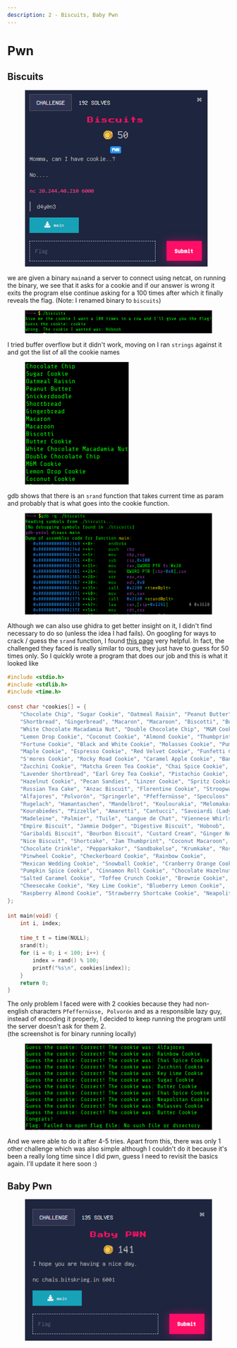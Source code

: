 ```yaml
---
description: 2 - Biscuits, Baby Pwn
---
```


# Pwn

## Biscuits

<figure><img src="../../.gitbook/assets/image (8) (1) (1) (1).png" alt=""><figcaption></figcaption></figure>

we are given a binary `main`and a server to connect using netcat, on running the binary, we see that it asks for a cookie and if our answer is wrong it exits the program else continue asking for a 100 times after which it finally reveals the flag. (Note: I renamed binary to `biscuits`)

<figure><img src="../../.gitbook/assets/image (27) (1).png" alt=""><figcaption></figcaption></figure>

I tried buffer overflow but it didn't work, moving on I ran `strings` against it and got the list of all the cookie names

<figure><img src="../../.gitbook/assets/image (1) (1) (1) (1) (1) (1) (1) (1) (1).png" alt=""><figcaption></figcaption></figure>

gdb shows that there is an `srand` function that takes current time as param and probably that is what goes into the cookie function.

<figure><img src="../../.gitbook/assets/image (2) (1) (1) (1) (1) (1) (1).png" alt=""><figcaption></figcaption></figure>

Although we can also use ghidra to get better insight on it, I didn't find necessary to do so (unless the idea I had fails). On googling for ways to crack / guess the `srand` function, I found [this page](https://guyinatuxedo.github.io/09-bad_seed/sunshinectf17_prepared/index.html) very helpful. In fact, the challenged they faced is really similar to ours, they just have to guess for 50 times only. So I quickly wrote a program that does our job and this is what it looked like

```c
#include <stdio.h>
#include <stdlib.h>
#include <time.h>

const char *cookies[] = {
    "Chocolate Chip", "Sugar Cookie", "Oatmeal Raisin", "Peanut Butter", "Snickerdoodle",
    "Shortbread", "Gingerbread", "Macaron", "Macaroon", "Biscotti", "Butter Cookie",
    "White Chocolate Macadamia Nut", "Double Chocolate Chip", "M&M Cookie",
    "Lemon Drop Cookie", "Coconut Cookie", "Almond Cookie", "Thumbprint Cookie",
    "Fortune Cookie", "Black and White Cookie", "Molasses Cookie", "Pumpkin Cookie",
    "Maple Cookie", "Espresso Cookie", "Red Velvet Cookie", "Funfetti Cookie",
    "S'mores Cookie", "Rocky Road Cookie", "Caramel Apple Cookie", "Banana Bread Cookie",
    "Zucchini Cookie", "Matcha Green Tea Cookie", "Chai Spice Cookie",
    "Lavender Shortbread", "Earl Grey Tea Cookie", "Pistachio Cookie",
    "Hazelnut Cookie", "Pecan Sandies", "Linzer Cookie", "Spritz Cookie",
    "Russian Tea Cake", "Anzac Biscuit", "Florentine Cookie", "Stroopwafel",
    "Alfajores", "Polvorón", "Springerle", "Pfeffernüsse", "Speculoos", "Kolaczki",
    "Rugelach", "Hamantaschen", "Mandelbrot", "Koulourakia", "Melomakarona",
    "Kourabiedes", "Pizzelle", "Amaretti", "Cantucci", "Savoiardi (Ladyfingers)",
    "Madeleine", "Palmier", "Tuile", "Langue de Chat", "Viennese Whirls",
    "Empire Biscuit", "Jammie Dodger", "Digestive Biscuit", "Hobnob",
    "Garibaldi Biscuit", "Bourbon Biscuit", "Custard Cream", "Ginger Nut",
    "Nice Biscuit", "Shortcake", "Jam Thumbprint", "Coconut Macaroon",
    "Chocolate Crinkle", "Pepparkakor", "Sandbakelse", "Krumkake", "Rosette Cookie",
    "Pinwheel Cookie", "Checkerboard Cookie", "Rainbow Cookie",
    "Mexican Wedding Cookie", "Snowball Cookie", "Cranberry Orange Cookie",
    "Pumpkin Spice Cookie", "Cinnamon Roll Cookie", "Chocolate Hazelnut Cookie",
    "Salted Caramel Cookie", "Toffee Crunch Cookie", "Brownie Cookie",
    "Cheesecake Cookie", "Key Lime Cookie", "Blueberry Lemon Cookie",
    "Raspberry Almond Cookie", "Strawberry Shortcake Cookie", "Neapolitan Cookie"
};

int main(void) {
    int i, index;
    
    time_t t = time(NULL);
    srand(t);
    for (i = 0; i < 100; i++) {
        index = rand() % 100;
        printf("%s\n", cookies[index]);
    }
    return 0;
}
```

The only problem I faced were with 2 cookies because they had non-english characters `Pfeffernüsse, Polvorón` and as a responsible lazy guy, instead of encoding it properly, I decided to keep running the program until the server doesn't ask for them 2. \
(the screenshot is for binary running locally)

<figure><img src="../../.gitbook/assets/image (3) (1) (1) (1) (1) (1) (1).png" alt=""><figcaption></figcaption></figure>

And we were able to do it after 4-5 tries. Apart from this, there was only 1 other challenge which was also simple although I couldn't do it because it's been a really long time since I did pwn, guess I need to revisit the basics again. I'll update it here soon :)

## Baby Pwn

<figure><img src="../../.gitbook/assets/image (9) (1) (1).png" alt=""><figcaption></figcaption></figure>

